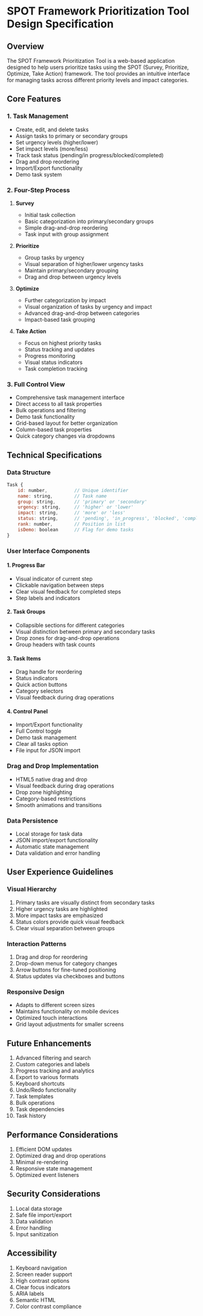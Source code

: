 # SPOT Framework Prioritization Tool Design Specification

## Overview
The SPOT Framework Prioritization Tool is a web-based application designed to help users prioritize tasks using the SPOT (Survey, Prioritize, Optimize, Take Action) framework. The tool provides an intuitive interface for managing tasks across different priority levels and impact categories.

## Core Features

### 1. Task Management
- Create, edit, and delete tasks
- Assign tasks to primary or secondary groups
- Set urgency levels (higher/lower)
- Set impact levels (more/less)
- Track task status (pending/in progress/blocked/completed)
- Drag and drop reordering
- Import/Export functionality
- Demo task system

### 2. Four-Step Process
1. **Survey**
   - Initial task collection
   - Basic categorization into primary/secondary groups
   - Simple drag-and-drop reordering
   - Task input with group assignment

2. **Prioritize**
   - Group tasks by urgency
   - Visual separation of higher/lower urgency tasks
   - Maintain primary/secondary grouping
   - Drag and drop between urgency levels

3. **Optimize**
   - Further categorization by impact
   - Visual organization of tasks by urgency and impact
   - Advanced drag-and-drop between categories
   - Impact-based task grouping

4. **Take Action**
   - Focus on highest priority tasks
   - Status tracking and updates
   - Progress monitoring
   - Visual status indicators
   - Task completion tracking

### 3. Full Control View
- Comprehensive task management interface
- Direct access to all task properties
- Bulk operations and filtering
- Demo task functionality
- Grid-based layout for better organization
- Column-based task properties
- Quick category changes via dropdowns

## Technical Specifications

### Data Structure
```javascript
Task {
    id: number,          // Unique identifier
    name: string,        // Task name
    group: string,       // 'primary' or 'secondary'
    urgency: string,     // 'higher' or 'lower'
    impact: string,      // 'more' or 'less'
    status: string,      // 'pending', 'in_progress', 'blocked', 'completed'
    rank: number,        // Position in list
    isDemo: boolean      // Flag for demo tasks
}
```

### User Interface Components

#### 1. Progress Bar
- Visual indicator of current step
- Clickable navigation between steps
- Clear visual feedback for completed steps
- Step labels and indicators

#### 2. Task Groups
- Collapsible sections for different categories
- Visual distinction between primary and secondary tasks
- Drop zones for drag-and-drop operations
- Group headers with task counts

#### 3. Task Items
- Drag handle for reordering
- Status indicators
- Quick action buttons
- Category selectors
- Visual feedback during drag operations

#### 4. Control Panel
- Import/Export functionality
- Full Control toggle
- Demo task management
- Clear all tasks option
- File input for JSON import

### Drag and Drop Implementation
- HTML5 native drag and drop
- Visual feedback during drag operations
- Drop zone highlighting
- Category-based restrictions
- Smooth animations and transitions

### Data Persistence
- Local storage for task data
- JSON import/export functionality
- Automatic state management
- Data validation and error handling

## User Experience Guidelines

### Visual Hierarchy
1. Primary tasks are visually distinct from secondary tasks
2. Higher urgency tasks are highlighted
3. More impact tasks are emphasized
4. Status colors provide quick visual feedback
5. Clear visual separation between groups

### Interaction Patterns
1. Drag and drop for reordering
2. Drop-down menus for category changes
3. Arrow buttons for fine-tuned positioning
4. Status updates via checkboxes and buttons

### Responsive Design
- Adapts to different screen sizes
- Maintains functionality on mobile devices
- Optimized touch interactions
- Grid layout adjustments for smaller screens

## Future Enhancements
1. Advanced filtering and search
2. Custom categories and labels
3. Progress tracking and analytics
4. Export to various formats
5. Keyboard shortcuts
6. Undo/Redo functionality
7. Task templates
8. Bulk operations
9. Task dependencies
10. Task history

## Performance Considerations
1. Efficient DOM updates
2. Optimized drag and drop operations
3. Minimal re-rendering
4. Responsive state management
5. Optimized event listeners

## Security Considerations
1. Local data storage
2. Safe file import/export
3. Data validation
4. Error handling
5. Input sanitization

## Accessibility
1. Keyboard navigation
2. Screen reader support
3. High contrast options
4. Clear focus indicators
5. ARIA labels
6. Semantic HTML
7. Color contrast compliance 